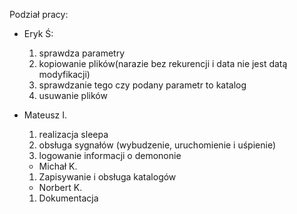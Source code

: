 Podział pracy:
- Eryk Ś:
  1) sprawdza parametry
  2) kopiowanie plików(narazie bez rekurencji i data nie jest datą modyfikacji)
  3) sprawdzanie tego czy podany parametr to katalog
  4) usuwanie plików

- Mateusz I.
  1) realizacja sleepa
  2) obsługa sygnałów (wybudzenie, uruchomienie i uśpienie)
  3) logowanie informacji o demononie
     
  -  Michał K.
  1) Zapisywanie i obsługa katalogów
 
  -  Norbert K.
  1) Dokumentacja
